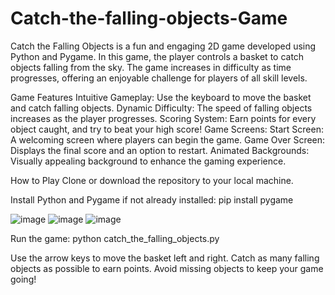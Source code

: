 # Catch-the-falling-objects-Game
Catch the Falling Objects is a fun and engaging 2D game developed using Python and Pygame. In this game, the player controls a basket to catch objects falling from the sky. The game increases in difficulty as time progresses, offering an enjoyable challenge for players of all skill levels.

Game Features
Intuitive Gameplay: Use the keyboard to move the basket and catch falling objects.
Dynamic Difficulty: The speed of falling objects increases as the player progresses.
Scoring System: Earn points for every object caught, and try to beat your high score!
Game Screens:
Start Screen: A welcoming screen where players can begin the game.
Game Over Screen: Displays the final score and an option to restart.
Animated Backgrounds: Visually appealing background to enhance the gaming experience.


How to Play
Clone or download the repository to your local machine.

Install Python and Pygame if not already installed:
pip install pygame

![image](https://github.com/user-attachments/assets/da0a1d14-2e4d-413b-995c-932e961d66de)
![image](https://github.com/user-attachments/assets/c88d1132-28bd-4a19-9423-e0d937cbc62b)
![image](https://github.com/user-attachments/assets/44977a51-e838-4069-b22b-f2340b359a47)





Run the game:
python catch_the_falling_objects.py


Use the arrow keys to move the basket left and right.
Catch as many falling objects as possible to earn points.
Avoid missing objects to keep your game going!
